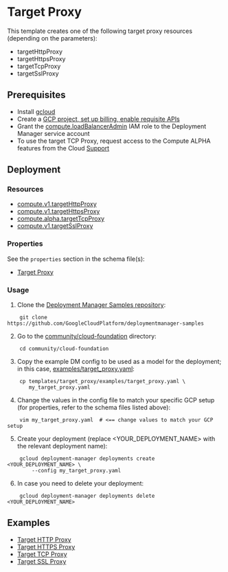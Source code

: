# Target Proxy

This template creates one of the following target proxy resources (depending on the parameters):

- targetHttpProxy
- targetHttpsProxy
- targetTcpProxy
- targetSslProxy

## Prerequisites

- Install [gcloud](https://cloud.google.com/sdk)
- Create a [GCP project, set up billing, enable requisite APIs](../project/README.md)
- Grant the [compute.loadBalancerAdmin](https://cloud.google.com/compute/docs/access/iam)
  IAM role to the Deployment Manager service account
- To use the target TCP Proxy, request access to the Compute ALPHA features from the
  Cloud [Support](https://cloud.google.com/support/)

## Deployment

### Resources

- [compute.v1.targetHttpProxy](https://cloud.google.com/compute/docs/reference/latest/targetHttpProxies)
- [compute.v1.targetHttpsProxy](https://cloud.google.com/compute/docs/reference/latest/targetHttpsProxies)
- [compute.alpha.targetTcpProxy](https://www.googleapis.com/discovery/v1/apis/compute/alpha/rest)
- [compute.v1.targetSslProxy](https://cloud.google.com/compute/docs/reference/latest/targetSslProxies)

### Properties

See the `properties` section in the schema file(s):

- [Target Proxy](target_proxy.py.schema)

### Usage

1. Clone the [Deployment Manager Samples repository](https://github.com/GoogleCloudPlatform/deploymentmanager-samples):

```shell
    git clone https://github.com/GoogleCloudPlatform/deploymentmanager-samples
```

2. Go to the [community/cloud-foundation](../../) directory:

```shell
    cd community/cloud-foundation
```

3. Copy the example DM config to be used as a model for the deployment; in this
   case, [examples/target\_proxy.yaml](examples/target_proxy.yaml):

```shell
    cp templates/target_proxy/examples/target_proxy.yaml \
       my_target_proxy.yaml
```

4. Change the values in the config file to match your specific GCP setup (for
   properties, refer to the schema files listed above):

```shell
    vim my_target_proxy.yaml  # <== change values to match your GCP setup
```

5. Create your deployment (replace \<YOUR\_DEPLOYMENT\_NAME\> with the relevant
   deployment name):

```shell
    gcloud deployment-manager deployments create <YOUR_DEPLOYMENT_NAME> \
        --config my_target_proxy.yaml
```

6. In case you need to delete your deployment:

```shell
    gcloud deployment-manager deployments delete <YOUR_DEPLOYMENT_NAME>
```

## Examples

- [Target HTTP Proxy](examples/target_proxy_http.yaml)
- [Target HTTPS Proxy](examples/target_proxy_https.yaml)
- [Target TCP Proxy](examples/target_proxy_tcp.yaml)
- [Target SSL Proxy](examples/target_proxy_ssl.yaml)
